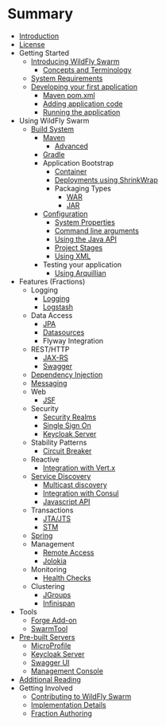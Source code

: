 # Summary

* [Introduction](README.adoc)
* [License](license.adoc)
* Getting Started
   * [Introducing WildFly Swarm](getting-started/basics.adoc)
       * [Concepts and Terminology](getting-started/concepts.adoc)
   * [System Requirements](getting-started/system_requirements.adoc)
   * [Developing your first application](first-steps/index.adoc)
       * [Maven pom.xml](first-steps/maven_pom.adoc)
       * [Adding application code](first-steps/writing_code.adoc)
       * [Running the application](first-steps/running_the_app.adoc)
* Using WildFly Swarm
   * [Build System](getting-started/_build_system.adoc)
       * [Maven](getting-started/tooling/maven-plugin.adoc)
           * [Advanced](getting-started/tooling/plugin_advanced.adoc)
       * [Gradle](getting-started/tooling/gradle-plugin.adoc)
       * Application Bootstrap
           * [Container](getting-started/container.adoc)
           * [Deployments using ShrinkWrap](getting-started/shrinkwrap.adoc)
           * Packaging Types
               * [WAR](getting-started/war-applications.adoc)
               * [JAR](getting-started/jar-applications.adoc)
       * [Configuration](configuration/index.adoc)
           * [System Properties](configuration_properties.adoc)
           * [Command line arguments](configuration/command_line.adoc)
           * [Using the Java API](configuration/java_api.adoc)
           * [Project Stages](configuration/project_stages.adoc)
           * [Using XML](configuration/using_xml.adoc)
       * Testing your application
           * [Using Arquillian](testing/arquillian.adoc)
* Features (Fractions)
   * Logging
       * [Logging](common/logging.adoc)
       * [Logstash](advanced/logstash.adoc)
   * Data Access
       * [JPA](common/jpa.adoc)
       * [Datasources](common/datasources.adoc)
       * Flyway Integration
   * REST/HTTP
       * [JAX-RS](common/jax-rs.adoc)
       * [Swagger](advanced/swagger.adoc)
   * [Dependency Injection](common/weld_cdi.adoc)
   * [Messaging](common/messaging.adoc)
   * Web
       * [JSF](common/jsf.adoc)
   * Security
       * [Security Realms](security/realms.adoc)
       * [Single Sign On](security/keycloak.adoc)
       * [Keycloak Server](security/keycloak_server.adoc)
   * Stability Patterns
       * [Circuit Breaker](common/netflixoss.adoc)
   * Reactive
       * [Integration with Vert.x](reactive/vertx.adoc)
   * [Service Discovery](advanced/topology.adoc)
       * [Multicast discovery](topology/jgroups.adoc)
       * [Integration with Consul](topology/consul.adoc)
       * [Javascript API](topology/topology_webapp.adoc)
   * Transactions
       * [JTA/JTS](common/transactions.adoc)
       * [STM](advanced/stm.adoc)
   * [Spring](common/spring.adoc)
   * Management
       * [Remote Access](advanced/management.adoc)
       * [Jolokia](advanced/jolokia.adoc)
   * Monitoring
       * [Health Checks](advanced/monitoring.adoc)
   * Clustering
       * [JGroups](advanced/jgroups.adoc)
       * [Infinispan](advanced/infinispan.adoc)
* Tools
   * [Forge Add-on](getting-started/tooling/forge-addon.adoc)
   * [SwarmTool](getting-started/tooling/swarmtool.adoc)
* [Pre-built Servers](servers.adoc)
   * [MicroProfile](server/microprofile.adoc)
   * [Keycloak Server](server/keycloak.adoc)
   * [Swagger UI](server/swagger_ui.adoc)
   * [Management Console](server/management-console.adoc)
* [Additional Reading](reading.adoc)
* Getting Involved
   * [Contributing to WildFly Swarm](getting_involved.adoc)
   * [Implementation Details](implementation_details.adoc)
   * [Fraction Authoring](fraction_authoring.adoc)

